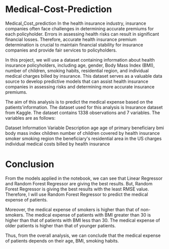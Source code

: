 # Medical-Cost-Prediction
Medical_Cost_prediction
In the health insurance industry, insurance companies often face challenges in determining accurate premiums for each policyholder. Errors in assessing health risks can result in significant financial losses. Therefore, accurate health insurance premium determination is crucial to maintain financial stability for insurance companies and provide fair services to policyholders.

In this project, we will use a dataset containing information about health insurance policyholders, including age, gender, Body Mass Index (BMI), number of children, smoking habits, residential region, and individual medical charges billed by insurance. This dataset serves as a valuable data source to develop predictive models that can assist health insurance companies in assessing risks and determining more accurate insurance premiums.



The aim of this analysis is to predict the medical expense based on the patients'information. The dataset used for this analysis is Insurance dataset from Kaggle. The dataset contains 1338 observations and 7 variables. The variables are as follows:

Dataset Information
Variable	Description
age	age of primary beneficiary
bmi	body mass index
children	number of children covered by health insurance
smoker	smoking
region	the beneficiary's residential area in the US
charges	individual medical costs billed by health insurance

# Conclusion

From the models applied in the notebook, we can see that Linear Regressor and Random Forest Regressor are giving the best results. But, Random Forest Regressor is giving the best results with the least RMSE value. Therefore, I will use Random Forest Regressor to predict the medical expense of patients.

Moreover, the medical expense of smokers is higher than that of non-smokers. The medical expense of patients with BMI greater than 30 is higher than that of patients with BMI less than 30. The medical expense of older patients is higher than that of younger patients.

Thus, from the overall analysis, we can conclude that the medical expense of patients depends on their age, BMI, smoking habits.
